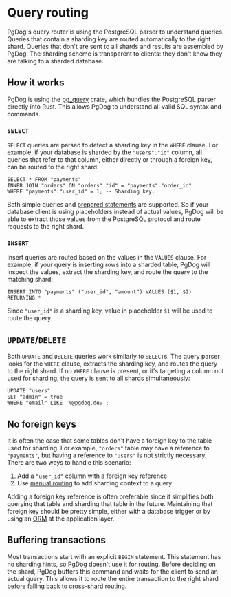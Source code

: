 # Query routing

PgDog's query router is using the PostgreSQL parser to understand queries. Queries that contain a sharding key are routed automatically to the right shard. Queries that don't are sent to all shards and results are assembled by PgDog. The sharding scheme is transparent to clients: they don't know they are talking to a sharded database.

## How it works

PgDog is using the [pg_query](https://docs.rs/pg_query) crate, which bundles the PostgreSQL parser directly into Rust. This allows PgDog to understand all valid SQL syntax and commands.

### `SELECT`

`SELECT` queries are parsed to detect a sharding key in the `WHERE` clause. For example, if your database is sharded by the `"users"."id"` column, all queries that refer to that column, either directly or through a foreign key, can be routed to the right shard:

```postgresql
SELECT * FROM "payments"
INNER JOIN "orders" ON "orders"."id" = "payments"."order_id"
WHERE "payments"."user_id" = 1; -- Sharding key.
```

Both simple queries and [prepared statements](internals/query-protocol.md) are supported. So if your database client is using placeholders instead of actual values, PgDog will be able to extract those values from the PostgreSQL protocol and route requests to the right shard.

### `INSERT`

Insert queries are routed based on the values in the `VALUES` clause. For example, if your query is inserting rows into a sharded table, PgDog will inspect the values, extract the sharding key, and route the query to the matching shard:

```postgresql
INSERT INTO "payments" ("user_id", "amount") VALUES ($1, $2)
RETURNING *
```

Since `"user_id"` is a sharding key, value in placeholder `$1` will be used to route the query.


## `UPDATE`/`DELETE`

Both `UPDATE` and `DELETE` queries work similarly to `SELECT`s. The query parser looks for the `WHERE` clause, extracts the sharding key, and routes the query to the right shard. If no `WHERE` clause is present, or it's targeting a column not used for sharding, the query is sent to all shards simultaneously:

```postgresql
UPDATE "users"
SET "admin" = true
WHERE "email" LIKE '%@pgdog.dev';
```

## No foreign keys

It is often the case that some tables don't have a foreign key to the table used for sharding. For example, `"orders"` table may have a reference to `"payments"`, but having a reference to `"users"` is not strictly necessary. There are two ways to handle this scenario:

1. Add a `"user_id"` column with a foreign key reference
2. Use [manual routing](manual-routing.md) to add sharding context to a query

Adding a foreign key reference is often preferable since it simplifies both querying that table and sharding that table in the future. Maintaining that foreign key should be pretty simple, either with a database trigger or by using an [ORM](https://en.wikipedia.org/wiki/Object%E2%80%93relational_mapping) at the application layer.

## Buffering transactions

Most transactions start with an explicit `BEGIN` statement. This statement has no sharding hints, so PgDog doesn't use it for routing. Before deciding on the shard, PgDog buffers this command and waits for the client to send an actual query. This allows it to route the entire transaction to the right shard before falling back to [cross-shard](cross-shard.md) routing.
